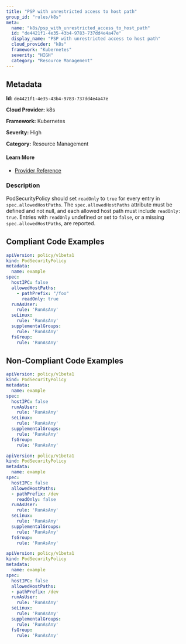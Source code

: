 ```yaml
---
title: "PSP with unrestricted access to host path"
group_id: "rules/k8s"
meta:
  name: "k8s/psp_with_unrestricted_access_to_host_path"
  id: "de4421f1-4e35-43b4-9783-737dd4e4a47e"
  display_name: "PSP with unrestricted access to host path"
  cloud_provider: "k8s"
  framework: "Kubernetes"
  severity: "HIGH"
  category: "Resource Management"
---
```

## Metadata

**Id:** `de4421f1-4e35-43b4-9783-737dd4e4a47e`

**Cloud Provider:** k8s

**Framework:** Kubernetes

**Severity:** High

**Category:** Resource Management

#### Learn More

 - [Provider Reference](https://kubernetes.io/docs/concepts/policy/pod-security-policy/#volumes-and-file-systems)

### Description

 PodSecurityPolicy should set `readOnly` to `true` for every entry in `spec.allowedHostPaths`. The `spec.allowedHostPaths` attribute must be defined and not null, and each allowed host path must include `readOnly: true`. Entries with `readOnly` undefined or set to `false`, or a missing `spec.allowedHostPaths`, are reported.


## Compliant Code Examples
```yaml
apiVersion: policy/v1beta1
kind: PodSecurityPolicy
metadata:
  name: example
spec:
  hostIPC: false
  allowedHostPaths:
    - pathPrefix: "/foo"
      readOnly: true
  runAsUser:
    rule: 'RunAsAny'
  seLinux:
    rule: 'RunAsAny'
  supplementalGroups:
    rule: 'RunAsAny'
  fsGroup:
    rule: 'RunAsAny'

```
## Non-Compliant Code Examples
```yaml
apiVersion: policy/v1beta1
kind: PodSecurityPolicy
metadata:
  name: example
spec:
  hostIPC: false
  runAsUser:
    rule: 'RunAsAny'
  seLinux:
    rule: 'RunAsAny'
  supplementalGroups:
    rule: 'RunAsAny'
  fsGroup:
    rule: 'RunAsAny'

```

```yaml
apiVersion: policy/v1beta1
kind: PodSecurityPolicy
metadata:
  name: example
spec:
  hostIPC: false
  allowedHostPaths:
  - pathPrefix: /dev
    readOnly: false
  runAsUser:
    rule: 'RunAsAny'
  seLinux:
    rule: 'RunAsAny'
  supplementalGroups:
    rule: 'RunAsAny'
  fsGroup:
    rule: 'RunAsAny'

```

```yaml
apiVersion: policy/v1beta1
kind: PodSecurityPolicy
metadata:
  name: example
spec:
  hostIPC: false
  allowedHostPaths:
  - pathPrefix: /dev
  runAsUser:
    rule: 'RunAsAny'
  seLinux:
    rule: 'RunAsAny'
  supplementalGroups:
    rule: 'RunAsAny'
  fsGroup:
    rule: 'RunAsAny'

```